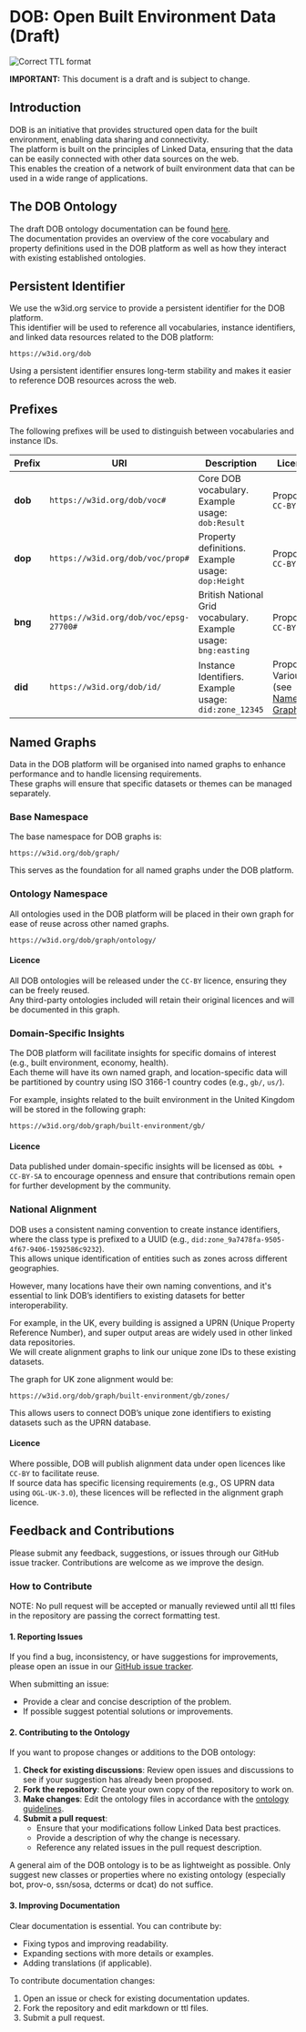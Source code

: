 # DOB: Open Built Environment Data (Draft)

![Correct TTL format](https://github.com/abc-rp/dob/actions/workflows/ttlformat.yaml/badge.svg)

**IMPORTANT:** This document is a draft and is subject to change.

## Introduction

DOB is an initiative that provides structured open data for the built environment, enabling data sharing and connectivity.  
The platform is built on the principles of Linked Data, ensuring that the data can be easily connected with other data sources on the web.  
This enables the creation of a network of built environment data that can be used in a wide range of applications.

## The DOB Ontology

The draft DOB ontology documentation can be found [here](docs/ontology.md).  
The documentation provides an overview of the core vocabulary and property definitions used in the DOB platform as well as how they interact with existing established ontologies.

## Persistent Identifier

We use the w3id.org service to provide a persistent identifier for the DOB platform.  
This identifier will be used to reference all vocabularies, instance identifiers, and linked data resources related to the DOB platform:

```
https://w3id.org/dob
```

Using a persistent identifier ensures long-term stability and makes it easier to reference DOB resources across the web.

## Prefixes

The following prefixes will be used to distinguish between vocabularies and instance IDs.

| Prefix | URI | Description | Licence |
|--------|-----|-------------|---------|
| **dob** | `https://w3id.org/dob/voc#` | Core DOB vocabulary. Example usage: `dob:Result` | Proposed: `CC-BY` |
| **dop** | `https://w3id.org/dob/voc/prop#` | Property definitions. Example usage: `dop:Height` | Proposed: `CC-BY` |
| **bng** | `https://w3id.org/dob/voc/epsg-27700#` | British National Grid vocabulary. Example usage: `bng:easting` | Proposed: `CC-BY` |
| **did** | `https://w3id.org/dob/id/` | Instance Identifiers. Example usage: `did:zone_12345` | Proposed: Various (see [Named Graphs](#named-graphs)) |

## Named Graphs

Data in the DOB platform will be organised into named graphs to enhance performance and to handle licensing requirements.  
These graphs will ensure that specific datasets or themes can be managed separately.

### Base Namespace

The base namespace for DOB graphs is:

```
https://w3id.org/dob/graph/
```

This serves as the foundation for all named graphs under the DOB platform.

### Ontology Namespace

All ontologies used in the DOB platform will be placed in their own graph for ease of reuse across other named graphs.

```
https://w3id.org/dob/graph/ontology/
```

#### Licence

All DOB ontologies will be released under the `CC-BY` licence, ensuring they can be freely reused.  
Any third-party ontologies included will retain their original licences and will be documented in this graph.

### Domain-Specific Insights

The DOB platform will facilitate insights for specific domains of interest (e.g., built environment, economy, health).  
Each theme will have its own named graph, and location-specific data will be partitioned by country using ISO 3166-1 country codes (e.g., `gb/`, `us/`).

For example, insights related to the built environment in the United Kingdom will be stored in the following graph:

```
https://w3id.org/dob/graph/built-environment/gb/
```

#### Licence

Data published under domain-specific insights will be licensed as `ODbL + CC-BY-SA` to encourage openness and ensure that contributions remain open for further development by the community.

### National Alignment

DOB uses a consistent naming convention to create instance identifiers, where the class type is prefixed to a UUID (e.g., `did:zone_9a7478fa-9505-4f67-9406-1592586c9232`).  
This allows unique identification of entities such as zones across different geographies.

However, many locations have their own naming conventions, and it's essential to link DOB’s identifiers to existing datasets for better interoperability.

For example, in the UK, every building is assigned a UPRN (Unique Property Reference Number), and super output areas are widely used in other linked data repositories.  
We will create alignment graphs to link our unique zone IDs to these existing datasets.

The graph for UK zone alignment would be:

```
https://w3id.org/dob/graph/built-environment/gb/zones/
```

This allows users to connect DOB’s unique zone identifiers to existing datasets such as the UPRN database.

#### Licence

Where possible, DOB will publish alignment data under open licences like `CC-BY` to facilitate reuse.  
If source data has specific licensing requirements (e.g., OS UPRN data using `OGL-UK-3.0`), these licences will be reflected in the alignment graph licence.

## Feedback and Contributions

Please submit any feedback, suggestions, or issues through our GitHub issue tracker. Contributions are welcome as we improve the design.

### How to Contribute

NOTE: No pull request will be accepted or manually reviewed until all ttl files in the repository are passing the correct formatting test.

#### 1. Reporting Issues
If you find a bug, inconsistency, or have suggestions for improvements, please open an issue in our [GitHub issue tracker](https://github.com/abc-rp/dob/issues).

When submitting an issue:
- Provide a clear and concise description of the problem.
- If possible suggest potential solutions or improvements.

#### 2. Contributing to the Ontology
If you want to propose changes or additions to the DOB ontology:
1. **Check for existing discussions**: Review open issues and discussions to see if your suggestion has already been proposed.
2. **Fork the repository**: Create your own copy of the repository to work on.
3. **Make changes**: Edit the ontology files in accordance with the [ontology guidelines](resources/ontology.md).
4. **Submit a pull request**:
   - Ensure that your modifications follow Linked Data best practices.
   - Provide a description of why the change is necessary.
   - Reference any related issues in the pull request description.

A general aim of the DOB ontology is to be as lightweight as possible. Only suggest new classes or properties where no existing ontology (especially bot, prov-o, ssn/sosa, dcterms or dcat) do not suffice.

#### 3. Improving Documentation
Clear documentation is essential. You can contribute by:
- Fixing typos and improving readability.
- Expanding sections with more details or examples.
- Adding translations (if applicable).

To contribute documentation changes:
1. Open an issue or check for existing documentation updates.
2. Fork the repository and edit markdown or ttl files.
3. Submit a pull request.